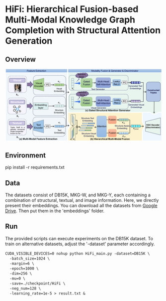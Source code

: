 
# HiFi: Hierarchical Fusion-based Multi-Modal Knowledge Graph Completion with Structural Attention Generation

## Overview

<p align="center">
  <img src="HiFi.png" width="900">
</p>

## Environment

pip install -r requirements.txt

## Data

The datasets consist of DB15K, MKG-W, and MKG-Y, each containing a combination of structural, textual, and image information. Here, we directly present their embeddings. You can download all the datasets from [Google Drive](https://drive.google.com/drive/folders/1rLSqmVdXrHJbSB7On0RPZfrJZAhG2IjT?usp=drive_link). Then put them in the 'embeddings' folder.

## Run

The provided scripts can execute experiments on the DB15K dataset. To train on alternative datasets, adjust the '-dataset' parameter accordingly.

```
CUDA_VISIBLE_DEVICES=0 nohup python HiFi_main.py -dataset=DB15K \
  -batch_size=1024 \
  -margin=6 \
  -epoch=1000 \
  -dim=256 \
  -mu=0 \
  -save=./checkpoint/HiFi \
  -neg_num=128 \
  -learning_rate=1e-5 > result.txt &
```


